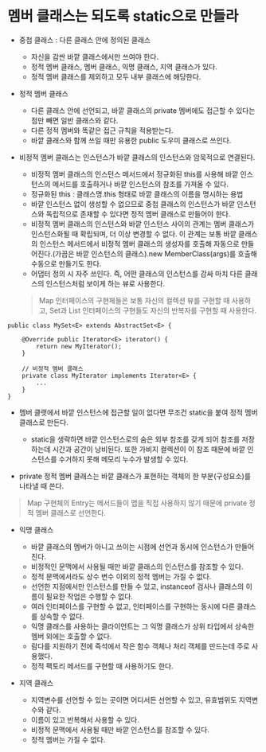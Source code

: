 # 멤버 클래스는 되도록 static으로 만들라

* 중첩 클래스 : 다른 클래스 안에 정의된 클래스
  * 자신을 감싼 바깥 클래스에서만 쓰여야 한다.
  * 정적 멤버 클래스, 멤버 클래스, 익명 클래스, 지역 클래스가 있다.
  * 정적 멤버 클래스를 제외하고 모두 내부 클래스에 해당한다.
  
* 정적 멤버 클래스
  * 다른 클래스 안에 선언되고, 바깥 클래스의 private 멤버에도 접근할 수 있다는 점만 빼면 일반 클래스와 같다.
  * 다른 정적 멤버와 똑같은 접근 규칙을 적용받는다.
  * 바깥 클래스와 함께 쓰일 때만 유용한 public 도우미 클래스로 쓰인다.

* 비정적 멤버 클래스는 인스턴스가 바깥 클래스의 인스턴스와 암묵적으로 연결된다.
  * 비정적 멤버 클래스의 인스턴스 메서드에서 정규화된 this를 사용해 바깥 인스턴스의 메서드를 호출하거나 바깥 인스턴스의 참조를 가져올 수 있다.
  * 정규화된 this : 클래스명.this 형태로 바깥 클래스의 이름을 명시하는 용법
  * 바깥 인스턴스 없이 생성할 수 없으므로 중첩 클래스의 인스턴스가 바깥 인스턴스와 독립적으로 존재할 수 있다면 정적 멤버 클래스로 만들어야 한다.
  * 비정적 멤버 클래스의 인스턴스와 바깥 인스턴스 사이의 관계는 멤버 클래스가 인스턴스화될 때 확립되며, 더 이상 변경할 수 없다. 이 관계는 보통 바깥 클래스의 인스턴스 메서드에서 비정적 멤버 클래스의 생성자를 호출해 자동으로 만들어진다.(가끔은 바깥 인스턴스의 클래스).new MemberClass(args)를 호출해 수동으로 만들기도 한다.
  * 어댑터 정의 시 자주 쓰인다. 즉, 어떤 클래스의 인스턴스를 감싸 마치 다른 클래스의 인스턴스처럼 보이게 하는 뷰로 사용한다.
  > Map 인터페이스의 구현체들은 보통 자신의 컬렉션 뷰를 구현할 때 사용하고, Set과 List 인터페이스의 구현들도 자신의 반복자를 구현할 때 사용한다.
  
```
public class MySet<E> extends AbstractSet<E> {
    
    @Override public Iterator<E> iterator() {
        return new MyIterator();
    }
    
    // 비정적 멤버 클래스
    private class MyIterator implements Iterator<E> {
        ...
    }
}
```

* 멤버 클랫에서 바깥 인스턴스에 접근할 일이 없다면 무조건 static을 붙여 정적 멤버 클래스로 만든다.
  * static을 생략하면 바깥 인스턴스로의 숨은 외부 참조를 갖게 되어 참조를 저장하는데 시간과 공간이 낭비된다. 또한 가비지 컬렉션이 이 참조 때문에 바깥 인스턴스를 수거하지 못해 메모리 누수가 발생할 수 있다.
  
* private 정적 멤버 클래스는 바깥 클래스가 표현하는 객체의 한 부분(구성요소)를 나타낼 때 쓴다.
> Map 구현체의 Entry는 메서드들이 맵을 직접 사용하지 않기 때문에 private 정적 멤버 클래스로 선언한다.

* 익명 클래스
  * 바깥 클래스의 멤버가 아니고 쓰이는 시점에 선언과 동시에 인스턴스가 만들어진다.
  * 비정적인 문맥에서 사용될 때만 바깥 클래스의 인스턴스를 참조할 수 있다.
  * 정적 문맥에서라도 상수 변수 이외의 정적 멤버는 가질 수 없다.
  * 선언한 지점에서만 인스턴스를 만들 수 있고, instanceof 검사나 클래스의 이름이 필요한 작업은 수행할 수 없다.
  * 여러 인터페이스를 구현할 수 없고, 인터페이스를 구현하는 동시에 다른 클래스를 상속할 수 없다.
  * 익명 클래스를 사용하는 클라이언트는 그 익명 클래스가 상위 타입에서 상속한 멤버 외에는 호출할 수 없다.
  * 람다를 지원하기 전에 즉석에서 작은 함수 객체나 처리 객체를 만드는데 주로 사용했다.
  * 정적 팩토리 메서드를 구현할 때 사용하기도 한다.
  
* 지역 클래스
  * 지역변수를 선언할 수 있는 곳이면 어디서든 선언할 수 있고, 유효범위도 지역변수와 같다.
  * 이름이 있고 반복해서 사용할 수 있다.
  * 비정적 문맥에서 사용될 때만 바깥 인스턴스를 참조할 수 있다.
  * 정적 멤버는 가질 수 없다.

